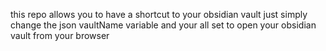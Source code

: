 this repo allows you to have a shortcut to your obsidian vault just simply change the json vaultName variable and your all set to open your obsidian vault from your browser
